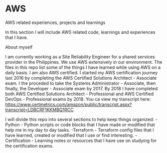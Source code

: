 # AWS
AWS related experiences, projects and learnings

In this section I will include AWS related code, learnings and experiences that I have.

About myself

I am currently working as a Site Reliability Engineer for a shared services provider in the Philippines. We use AWS extensively in our environment. The files in this repo list some of the things I have learned while using AWS on a daily basis.
I am also AWS certified. I started my AWS certification journey last 2016 by completing the AWS Certified Solutions Architect - Associate exam. I the proceded to take the Systems Administrator - Associate, then finally, the Developer - Associate exam by 2017. By 2018 I have completed both AWS Certified Solutions Architect - Professional and AWS Certified DevOps - Professional exams by 2018. You ca view my transcript here: https://www.certmetrics.com/amazon/public/transcript.aspx?transcript=LDBCRF1KKMBQ1RCC

I will divide this repo into several sections to help keep things organized:
-Python - Python scripts or code blocks that I have made or modified that help me in my day to day tasks.
-Terraform - Terraform config files that I have learned, created or modified that I use or find interesting.
-Certification - Learning notes or resources that I have use on studying for the certification exams.

